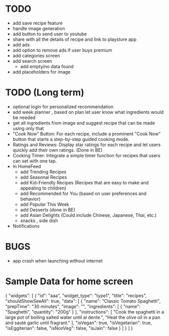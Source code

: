 # TODO
- add save recipe feature
- handle image generation
- add button to send user to youtube
- share with all the details of recipe and link to playstore app
- add ads 
- add option to remove ads if user buys premium
- add categories screen
- add search screen
  - add empty/no data found
- add placeholders for image

# TODO (Long term)
- optional login for personalized recommendation
- add week planner , based on plan let user know what ingredients would be needed
- get all ingredients from image and suggest recipe that can be made using only that
- "Cook Now" Button: For each recipe, include a prominent "Cook Now" button that starts a step-by-step guided cooking mode.
- Ratings and Reviews: Display star ratings for each recipe and let users quickly add their own ratings. (Done in BE)
- Cooking Timer: Integrate a simple timer function for recipes that users can set with one tap.
- In HomeFeed
  - add Trending Recipes
  - add Seasonal Recipes
  - add Kid-Friendly Recipes (Recipes that are easy to make and appealing to children)
  - add Recommended for You (based on user preferences and behavior)
  - add Popular This Week
  - add Desserts (done in BE)
  - add Asian Delights (Could include Chinese, Japanese, Thai, etc.)
  - snacks , side dish
- Notifications

# BUGS
- app crash when launching without internet

# Sample Data for home screen

{
"widgets": [
{
"id": "aaa",
"widget_type": "type1",
"title": "recipes",
"shouldShowSeeAll": true,
"data": [
{
"name": "Classic Tomato Spaghetti",
"prepTime": "30 minutes",
"image": "",
"ingredients": [
{
"name": "Spaghetti",
"quantity": "200g"
}
],
"instructions": [
"Cook the spaghetti in a large pot of boiling salted water until al dente.",
"Heat the olive oil in a pan and sauté garlic until fragrant."
],
"isVegan": true,
"isVegetarian": true,
"isEggiterian": false,
"isNonVeg": false,
"isJain": false
}
]
}
]
}